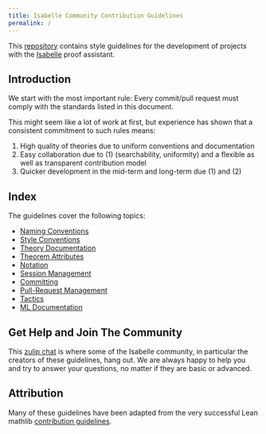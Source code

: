 ```yaml
---
title: Isabelle Community Contribution Guidelines
permalink: /
---
```


This [repository](https://github.com/kappelmann/isabelle_conventions/) contains style guidelines for the development of projects with the [Isabelle](https://isabelle.in.tum.de) proof assistant.

## Introduction
We start with the most important rule: Every commit/pull request must comply with the standards listed in this document.

This might seem like a lot of work at first, but experience has shown that a consistent commitment to such rules means:
1. High quality of theories due to uniform conventions and documentation
2. Easy collaboration due to (1) (searchability, uniformity) and a flexible as well as transparent contribution model
3. Quicker development in the mid-term and long-term due (1) and (2)

## Index
The guidelines cover the following topics:
- [Naming Conventions](naming.md)
- [Style Conventions](style.md)
- [Theory Documentation](theory_documentation.md)
- [Theorem Attributes](theorem_attributes.md)
- [Notation](notation.md)
- [Session Management](sessions.md)
- [Committing](commits.md)
- [Pull-Request Management](pull_requests.md)
- [Tactics](tactics.md)
- [ML Documentation](ml_documentation.md)

## Get Help and Join The Community
This [zulip chat](https://isabelle.zulipchat.com/) is where some of the Isabelle community, in particular the creators of these guidelines, hang out.
We are always happy to help you and try to answer your questions, no matter if they are basic or advanced.

## Attribution
Many of these guidelines have been adapted from the very successful Lean mathlib
[contribution guidelines](https://github.com/leanprover-community/mathlib//blob/master/docs/contribute/).
